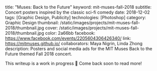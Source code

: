 title: "Muses: Back to the Future"
keyword: mit-muses-fall-2018
subtitle: Concert posters inspired by the classic sci-fi comedy
date: 2018-12-02
tags: [Graphic Design, Publicity]
technologies: [Photoshop]
category: Graphic Design
thumbnail: /static/images/projects/mit-muses-fall-2018/thumbnail.jpg
cover: /static/images/projects/mit-muses-fall-2018/thumbnail.jpg
color: 2a66bb
facebook: https://www.facebook.com/events/2205604306426340/
link: https://mitmuses.github.io/
collaborators: Maya Nigrin, Linda Zhong
description: Posters and social media ads for the MIT Muses Back to the Future themed Fall 2018 concert.

This writeup is a work in progress 🙊 Come back soon to read more!